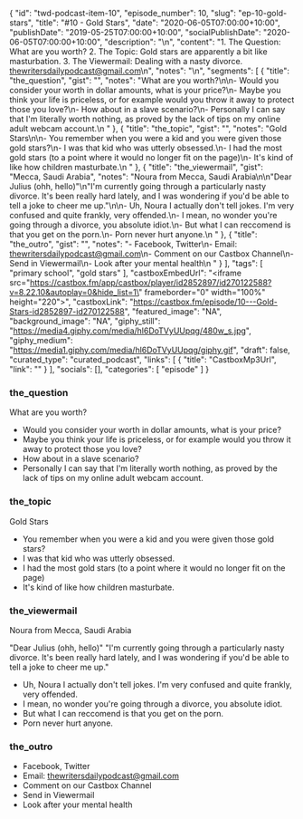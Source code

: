 {
	"id": "twd-podcast-item-10",
	"episode_number": 10,
	"slug": "ep-10-gold-stars",
	"title": "#10 - Gold Stars",
	"date": "2020-06-05T07:00:00+10:00",
	"publishDate": "2019-05-25T07:00:00+10:00",
	"socialPublishDate": "2020-06-05T07:00:00+10:00",
	"description": "\n",
	"content": "1. The Question: What are you worth? 2. The Topic: Gold stars are apparently a bit like masturbation. 3. The Viewermail: Dealing with a nasty divorce. thewritersdailypodcast@gmail.com\n",
	"notes": "\n",
	"segments": [
		{
			"title": "the_question",
			"gist": "",
			"notes": "What are you worth?\n\n- Would you consider your worth in dollar amounts, what is your price?\n- Maybe you think your life is priceless, or for example would you throw it away to protect those you love?\n- How about in a slave scenario?\n- Personally I can say that I'm literally worth nothing, as proved by the lack of tips on my online adult webcam account.\n      "
		},
		{
			"title": "the_topic",
			"gist": "",
			"notes": "Gold Stars\n\n- You remember when you were a kid and you were given those gold stars?\n- I was that kid who was utterly obsessed.\n- I had the most gold stars (to a point where it would no longer fit on the page)\n- It's kind of like how children masturbate.\n      "
		},
		{
			"title": "the_viewermail",
			"gist": "Mecca, Saudi Arabia",
			"notes": "Noura from Mecca, Saudi Arabia\n\n\"Dear Julius (ohh, hello)\"\n\"I'm currently going through a particularly nasty divorce. It's been really hard lately, and I was wondering if you'd be able to tell a joke to cheer me up.\"\n\n- Uh, Noura I actually don't tell jokes. I'm very confused and quite frankly, very offended.\n- I mean, no wonder you're going through a divorce, you absolute idiot.\n- But what I can reccomend is that you get on the porn.\n- Porn never hurt anyone.\n      "
		},
		{
			"title": "the_outro",
			"gist": "",
			"notes": "- Facebook, Twitter\n- Email: thewritersdailypodcast@gmail.com\n- Comment on our Castbox Channel\n- Send in Viewermail\n- Look after your mental health\n      "
		}
	],
	"tags": [
		"primary school",
		"gold stars"
	],
	"castboxEmbedUrl": "<iframe src=\"https://castbox.fm/app/castbox/player/id2852897/id270122588?v=8.22.10&autoplay=0&hide_list=1\" frameborder=\"0\" width=\"100%\" height=\"220\"></iframe>",
	"castboxLink": "https://castbox.fm/episode/10---Gold-Stars-id2852897-id270122588",
	"featured_image": "NA",
	"background_image": "NA",
	"giphy_still": "https://media4.giphy.com/media/hl6DoTVyUUpqg/480w_s.jpg",
	"giphy_medium": "https://media1.giphy.com/media/hl6DoTVyUUpqg/giphy.gif",
	"draft": false,
	"curated_type": "curated_podcast",
	"links": [
		{
			"title": "CastboxMp3Url",
			"link": ""
		}
	],
	"socials": [],
	"categories": [
		"episode"
	]
}

### the_question

What are you worth?

- Would you consider your worth in dollar amounts, what is your price?
- Maybe you think your life is priceless, or for example would you throw it away to protect those you love?
- How about in a slave scenario?
- Personally I can say that I'm literally worth nothing, as proved by the lack of tips on my online adult webcam account.
      
### the_topic

Gold Stars

- You remember when you were a kid and you were given those gold stars?
- I was that kid who was utterly obsessed.
- I had the most gold stars (to a point where it would no longer fit on the page)
- It's kind of like how children masturbate.
      
### the_viewermail

Noura from Mecca, Saudi Arabia

"Dear Julius (ohh, hello)"
"I'm currently going through a particularly nasty divorce. It's been really hard lately, and I was wondering if you'd be able to tell a joke to cheer me up."

- Uh, Noura I actually don't tell jokes. I'm very confused and quite frankly, very offended.
- I mean, no wonder you're going through a divorce, you absolute idiot.
- But what I can reccomend is that you get on the porn.
- Porn never hurt anyone.
      
### the_outro

- Facebook, Twitter
- Email: thewritersdailypodcast@gmail.com
- Comment on our Castbox Channel
- Send in Viewermail
- Look after your mental health
      

